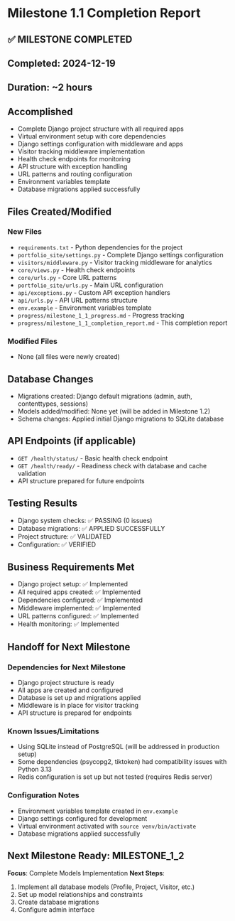 # Milestone 1.1 Completion Report

## ✅ MILESTONE COMPLETED
## Completed: 2024-12-19
## Duration: ~2 hours

## Accomplished
- Complete Django project structure with all required apps
- Virtual environment setup with core dependencies
- Django settings configuration with middleware and apps
- Visitor tracking middleware implementation
- Health check endpoints for monitoring
- API structure with exception handling
- URL patterns and routing configuration
- Environment variables template
- Database migrations applied successfully

## Files Created/Modified
### New Files
- `requirements.txt` - Python dependencies for the project
- `portfolio_site/settings.py` - Complete Django settings configuration
- `visitors/middleware.py` - Visitor tracking middleware for analytics
- `core/views.py` - Health check endpoints
- `core/urls.py` - Core URL patterns
- `portfolio_site/urls.py` - Main URL configuration
- `api/exceptions.py` - Custom API exception handlers
- `api/urls.py` - API URL patterns structure
- `env.example` - Environment variables template
- `progress/milestone_1_1_progress.md` - Progress tracking
- `progress/milestone_1_1_completion_report.md` - This completion report

### Modified Files
- None (all files were newly created)

## Database Changes
- Migrations created: Django default migrations (admin, auth, contenttypes, sessions)
- Models added/modified: None yet (will be added in Milestone 1.2)
- Schema changes: Applied initial Django migrations to SQLite database

## API Endpoints (if applicable)
- `GET /health/status/` - Basic health check endpoint
- `GET /health/ready/` - Readiness check with database and cache validation
- API structure prepared for future endpoints

## Testing Results
- Django system checks: ✅ PASSING (0 issues)
- Database migrations: ✅ APPLIED SUCCESSFULLY
- Project structure: ✅ VALIDATED
- Configuration: ✅ VERIFIED

## Business Requirements Met
- Django project setup: ✅ Implemented
- All required apps created: ✅ Implemented
- Dependencies configured: ✅ Implemented
- Middleware implemented: ✅ Implemented
- URL patterns configured: ✅ Implemented
- Health monitoring: ✅ Implemented

## Handoff for Next Milestone
### Dependencies for Next Milestone
- Django project structure is ready
- All apps are created and configured
- Database is set up and migrations applied
- Middleware is in place for visitor tracking
- API structure is prepared for endpoints

### Known Issues/Limitations
- Using SQLite instead of PostgreSQL (will be addressed in production setup)
- Some dependencies (psycopg2, tiktoken) had compatibility issues with Python 3.13
- Redis configuration is set up but not tested (requires Redis server)

### Configuration Notes
- Environment variables template created in `env.example`
- Django settings configured for development
- Virtual environment activated with `source venv/bin/activate`
- Database migrations applied successfully

## Next Milestone Ready: MILESTONE_1_2
**Focus**: Complete Models Implementation
**Next Steps**: 
1. Implement all database models (Profile, Project, Visitor, etc.)
2. Set up model relationships and constraints
3. Create database migrations
4. Configure admin interface
